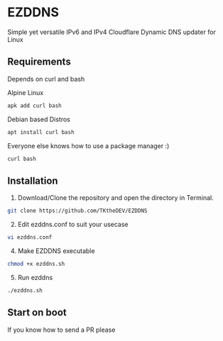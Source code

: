 # EZDDNS
Simple yet versatile IPv6 and IPv4 Cloudflare Dynamic DNS updater for Linux
## Requirements
Depends on curl and bash

Alpine Linux
```bash
apk add curl bash
```
Debian based Distros
```bash
apt install curl bash
```
Everyone else knows how to use a package manager :)
```bash
curl bash
```

## Installation
1. Download/Clone the repository and open the directory in Terminal.
```bash
git clone https://github.com/TKtheDEV/EZDDNS
```
2. Edit ezddns.conf to suit your usecase
```bash
vi ezddns.conf
```
4. Make EZDDNS executable
```bash
chmod +x ezddns.sh
```
5. Run ezddns
```bash
./ezddns.sh
```
## Start on boot
If you know how to send a PR please
